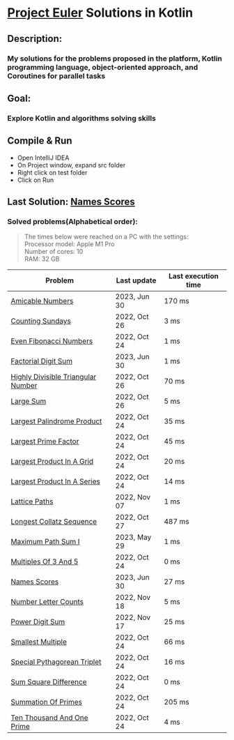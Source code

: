 # [Project Euler](https://projecteuler.net) Solutions in Kotlin

## Description:
### My solutions for the problems proposed in the platform, Kotlin programming language, object-oriented approach, and Coroutines for parallel tasks

## Goal:
### Explore Kotlin and algorithms solving skills

## Compile & Run
- Open IntelliJ IDEA
- On Project window, expand src folder
- Right click on test folder
- Click on Run

## Last Solution: [Names Scores](src/main/kotlin/NamesScores.kt)

### Solved problems(Alphabetical order):

> The times below were reached on a PC with the settings: <br/>
> Processor model: Apple M1 Pro<br/>
> Number of cores: 10<br/>
> RAM: 32 GB<br/>

| Problem                                                                                  | Last update  | Last execution time |
|------------------------------------------------------------------------------------------|--------------|---------------------|
| [Amicable Numbers](src/main/kotlin/AmicableNumbers.kt)                                   | 2023, Jun 30 | 170 ms              |
| [Counting Sundays](src/main/kotlin/CountingSundays.kt)                                   | 2022, Oct 26 | 3 ms                |
| [Even Fibonacci Numbers](src/main/kotlin/EvenFibonacciNumbers.kt)                        | 2022, Oct 24 | 1 ms                |
| [Factorial Digit Sum](src/main/kotlin/FactorialDigitSum.kt)                              | 2023, Jun 30 | 1 ms                |
| [Highly Divisible Triangular Number](src/main/kotlin/HighlyDivisibleTriangularNumber.kt) | 2022, Oct 26 | 70 ms               |
| [Large Sum](src/main/kotlin/LargeSum.kt)                                                 | 2022, Oct 26 | 5 ms                |
| [Largest Palindrome Product](src/main/kotlin/LargestPalindromeProduct.kt)                | 2022, Oct 24 | 35 ms               |
| [Largest Prime Factor](src/main/kotlin/LargestPrimeFactor.kt)                            | 2022, Oct 24 | 45 ms               |
| [Largest Product In A Grid](src/main/kotlin/LargestProductInAGrid.kt)                    | 2022, Oct 24 | 20 ms               |
| [Largest Product In A Series](src/main/kotlin/LargestProductInASeries.kt)                | 2022, Oct 24 | 14 ms               |
| [Lattice Paths](src/main/kotlin/LatticePaths.kt)                                         | 2022, Nov 07 | 1 ms                |
| [Longest Collatz Sequence](src/main/kotlin/LongestCollatzSequence.kt)                    | 2022, Oct 27 | 487 ms              |
| [Maximum Path Sum I](src/main/kotlin/MaximumPathSumI.kt)                                 | 2023, May 29 | 1 ms                |
| [Multiples Of 3 And 5](src/main/kotlin/MultiplesOf3And5.kt)                              | 2022, Oct 24 | 0 ms                |
| [Names Scores](src/main/kotlin/NamesScores.kt)                                           | 2023, Jun 30 | 27 ms               |
| [Number Letter Counts](src/main/kotlin/NumberLetterCounts.kt)                            | 2022, Nov 18 | 5 ms                |
| [Power Digit Sum](src/main/kotlin/PowerDigitSum.kt)                                      | 2022, Nov 17 | 25 ms               |
| [Smallest Multiple](src/main/kotlin/SmallestMultiple.kt)                                 | 2022, Oct 24 | 66 ms               |
| [Special Pythagorean Triplet](src/main/kotlin/SpecialPythagoreanTriplet.kt)              | 2022, Oct 24 | 16 ms               |
| [Sum Square Difference](src/main/kotlin/SumSquareDifference.kt)                          | 2022, Oct 24 | 0 ms                |
| [Summation Of Primes](src/main/kotlin/SummationOfPrimes.kt)                              | 2022, Oct 24 | 205 ms              |
| [Ten Thousand And One Prime](src/main/kotlin/TenThousandAndOnePrime.kt)                  | 2022, Oct 24 | 4 ms                |
